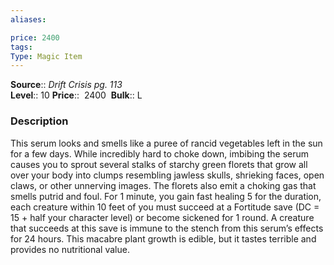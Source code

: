 ```yaml
---
aliases: 

price: 2400
tags: 
Type: Magic Item
---
```

**Source**:: _Drift Crisis pg. 113_  
**Level**:: 10
**Price**::  2400 
**Bulk**:: L

### Description

This serum looks and smells like a puree of rancid vegetables left in the sun for a few days. While incredibly hard to choke down, imbibing the serum causes you to sprout several stalks of starchy green florets that grow all over your body into clumps resembling jawless skulls, shrieking faces, open claws, or other unnerving images. The florets also emit a choking gas that smells putrid and foul. For 1 minute, you gain fast healing 5 for the duration, each creature within 10 feet of you must succeed at a Fortitude save (DC = 15 + half your character level) or become sickened for 1 round. A creature that succeeds at this save is immune to the stench from this serum’s effects for 24 hours. This macabre plant growth is edible, but it tastes terrible and provides no nutritional value.
